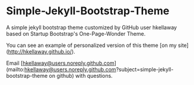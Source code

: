 Simple-Jekyll-Bootstrap-Theme
=============================

A simple jekyll bootstrap theme customized by GitHub user hkellaway based on Startup Bootstrap's One-Page-Wonder Theme.

You can see an example of personalized version of this theme [on my site] (http://hkellaway.github.io/).

Email [hkellaway@users.noreply.github.com] (mailto:hkellaway@users.noreply.github.com?subject=simple-jekyll-bootstrap-theme on github) with questions.
